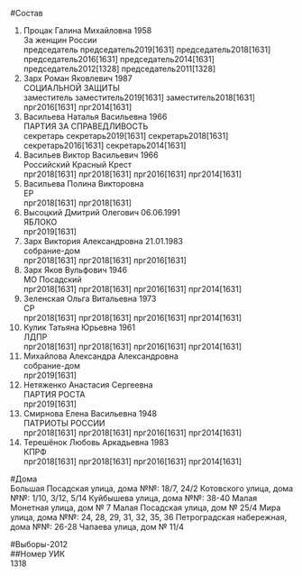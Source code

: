 #Состав  
1. Процак Галина Михайловна 1958  
    За женщин России  
    председатель председатель2019[1631] председатель2018[1631] председатель2016[1631] председатель2014[1631] председатель2012[1328] председатель2011[1328]  
2. Зарх Роман Яковлевич 1987  
    СОЦИАЛЬНОЙ ЗАЩИТЫ  
    заместитель заместитель2019[1631] заместитель2018[1631] прг2016[1631] прг2014[1631]  
3. Васильева Наталья Васильевна 1966  
    ПАРТИЯ ЗА СПРАВЕДЛИВОСТЬ  
    секретарь секретарь2019[1631] секретарь2018[1631] секретарь2016[1631] секретарь2014[1631]  
4. Васильев Виктор Васильевич 1966  
    Российский Красный Крест  
    прг2018[1631] прг2018[1631] прг2016[1631] прг2014[1631]  
5. Васильева Полина Викторовна  
    ЕР  
    прг2018[1631] прг2018[1631]  
6. Высоцкий Дмитрий Олегович 06.06.1991  
    ЯБЛОКО  
    прг2019[1631]  
7. Зарх Виктория Александровна 21.01.1983  
    собрание-дом  
    прг2018[1631] прг2018[1631] прг2016[1631]  
8. Зарх Яков Вульфович 1946  
    МО Посадский  
    прг2018[1631] прг2018[1631] прг2016[1631] прг2014[1631]  
9. Зеленская Ольга Витальевна 1973  
    СР  
    прг2018[1631] прг2018[1631] прг2016[1631] прг2014[1631]  
10. Кулик Татьяна Юрьевна 1961  
    ЛДПР  
    прг2018[1631] прг2018[1631] прг2016[1631] прг2014[1631]  
11. Михайлова Александра Александровна  
    собрание-дом  
    прг2019[1631]  
12. Нетяженко Анастасия Сергеевна  
    ПАРТИЯ РОСТА  
    прг2019[1631]  
13. Смирнова Елена Васильевна 1948  
    ПАТРИОТЫ РОССИИ  
    прг2018[1631] прг2018[1631] прг2016[1631] прг2014[1631]  
14. Терешёнок Любовь Аркадьевна 1983  
    КПРФ  
    прг2018[1631] прг2018[1631] прг2016[1631] прг2014[1631]  
  
#Дома  
Большая Посадская улица, дома №№: 18/7, 24/2 Котовского улица, дома №№: 1/10, 3/12, 5/14 Куйбышева улица, дома №№: 38-40 Малая Монетная улица, дом № 7 Малая Посадская улица, дом № 25/4 Мира улица, дома №№: 24, 28, 29, 31, 32, 35, 36 Петроградская набережная, дома №№: 26-28 Чапаева улица, дом № 11/4  
  
#Выборы-2012  
##Номер УИК  
1318  
